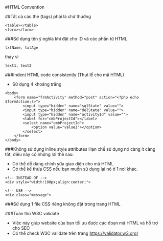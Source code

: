 #HTML Convention

##Tất cả các thẻ (tags) phải là chữ thường
```
<table></table>
<form></form>
```

###Sử dụng tên ý nghĩa khi đặt cho ID và các phần tử HTML
```
txtName, txtAge
```
thay vì
```
text1, text2
```

###Indent HTML code consistently (Thụt lề cho mã HTML)

* Sử dụng 4 khoảng trắng 

```
<body>
    <form name="frmActivity" method="post" action="<?php echo $formAction;?>">
        <input type="hidden" name="sqlState" value="">
        <input type="hidden" name="delState" value="">
        <input type="hidden" name="activityId" value="">
        <label for="cmbProjectId"></label>
        <select name="cmbProjectId">
            <option value="value1"></option>
        </select>
    </form>
</body>
```

###Không sử dụng inline style attributes
Hạn chế sử dụng nó càng ít càng tốt, điều này có những lợi thế sau:
- Có thể dễ dàng chỉnh sửa giao diện cho mã HTML
- Có thể kế thừa CSS nếu bạn muốn sử dụng lại nó ở 1 nơi khác.
```
<!-- INSTEAD OF -->
<div style="width:100px;align:center;">

<!-- USE -->
<div class="message">
```

###Sử dụng 1 file CSS riêng không đặt trong trang HTML

###Tuân thủ W3C validate
- Việc này giúp website của bạn tối ưu được các đoạn mã HTML và hỗ trợ cho SEO
- Có thể check W3C validate trên trang https://validator.w3.org/